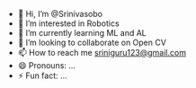 - 👋 Hi, I’m @Srinivasobo
- 👀 I’m interested in Robotics
- 🌱 I’m currently learning ML and AL
- 💞️ I’m looking to collaborate on Open CV
- 📫 How to reach me sriniguru123@gmail.com
- 😄 Pronouns: ...
- ⚡ Fun fact: ...

<!---
Srinivasobo/Srinivasobo is a ✨ special ✨ repository because its `README.md` (this file) appears on your GitHub profile.
You can click the Preview link to take a look at your changes.
--->
